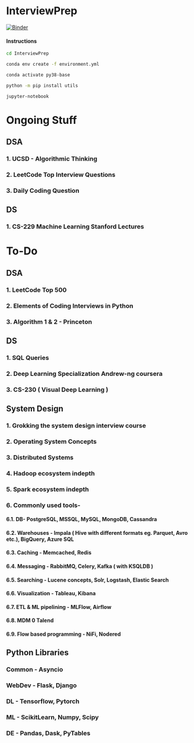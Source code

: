 # InterviewPrep

[![Binder](https://mybinder.org/badge_logo.svg)](https://mybinder.org/v2/gh/ash2shukla/InterviewPrep/master)

#### Instructions

```bash
cd InterviewPrep

conda env create -f environment.yml

conda activate py38-base

python -m pip install utils

jupyter-notebook
```


# Ongoing Stuff

## DSA
### 1. UCSD - Algorithmic Thinking
### 2. LeetCode Top Interview Questions
### 3. Daily Coding Question

## DS
### 1. CS-229 Machine Learning Stanford Lectures

# To-Do
## DSA
### 1. LeetCode Top 500
### 2. Elements of Coding Interviews in Python
### 3. Algorithm 1 & 2 - Princeton

## DS
### 1. SQL Queries
### 2. Deep Learning Specialization Andrew-ng coursera
### 3. CS-230 ( Visual Deep Learning )

## System Design
### 1. Grokking the system design interview course
### 2. Operating System Concepts
### 3. Distributed Systems
### 4. Hadoop ecosystem indepth
### 5. Spark ecosystem indepth
### 6. Commonly used tools-
#### 6.1. DB- PostgreSQL, MSSQL, MySQL, MongoDB, Cassandra
#### 6.2. Warehouses - Impala ( Hive with different formats eg. Parquet, Avro etc.), BigQuery, Azure SQL
#### 6.3. Caching - Memcached, Redis
#### 6.4. Messaging - RabbitMQ, Celery, Kafka ( with KSQLDB )
#### 6.5. Searching - Lucene concepts, Solr, Logstash, Elastic Search
#### 6.6. Visualization - Tableau, Kibana
#### 6.7. ETL & ML pipelining - MLFlow, Airflow
#### 6.8. MDM 0 Talend
#### 6.9. Flow based programming - NiFi, Nodered

## Python Libraries
### Common - Asyncio
### WebDev - Flask, Django
### DL - Tensorflow, Pytorch
### ML - ScikitLearn, Numpy, Scipy
### DE - Pandas, Dask, PyTables